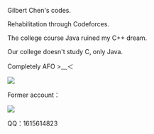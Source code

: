 Gilbert Chen's codes.

Rehabilitation through Codeforces.

The college course Java ruined my C++ dream.

Our college doesn't study C, only Java.

Completely AFO >﹏＜

![](https://cfrating.baoshuo.dev/rating?username=violetctl39)

Former account：

![](https://cfrating.baoshuo.dev/rating?username=hxlakioi)

QQ：1615614823
